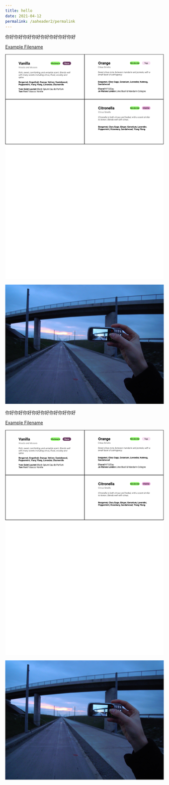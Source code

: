 ```yaml
---
title: hello
date: 2021-04-12
permalink: /aaheader2/permalink
---
```

你好你好你好你好你好你好你好你好

[Example Filename](/files/file%20name.csv)

![Alt text for image on Isomer site](/images/test-rename-layer-1/A4%20-%207-2.png)

![Alt text for image on Isomer site](/images/abc/name%20with%20space.png)

你好你好你好你好你好你好你好你好

[Example Filename](/files/file%20name.csv)

![Alt text for image on Isomer site](/images/test-rename-layer-1/A4%20-%207-2.png)

![Alt text for image on Isomer site](/images/abc/name%20with%20space.png)